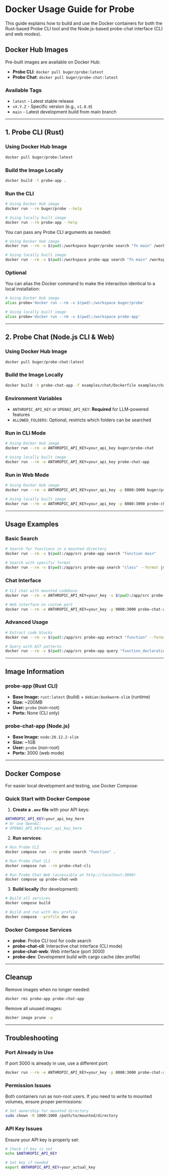 # Docker Usage Guide for Probe

This guide explains how to build and use the Docker containers for both the Rust-based Probe CLI tool and the Node.js-based probe-chat interface (CLI and web modes).

## Docker Hub Images

Pre-built images are available on Docker Hub:
- **Probe CLI**: `docker pull buger/probe:latest`
- **Probe Chat**: `docker pull buger/probe-chat:latest`

### Available Tags
- `latest` - Latest stable release
- `vX.Y.Z` - Specific version (e.g., `v1.0.0`)
- `main` - Latest development build from main branch

---

## 1. Probe CLI (Rust)

### Using Docker Hub Image
```sh
docker pull buger/probe:latest
```

### Build the Image Locally
```sh
docker build -t probe-app .
```

### Run the CLI
```sh
# Using Docker Hub image
docker run --rm buger/probe --help

# Using locally built image
docker run --rm probe-app --help
```

You can pass any Probe CLI arguments as needed:
```sh
# Using Docker Hub image
docker run --rm -v $(pwd):/workspace buger/probe search "fn main" /workspace

# Using locally built image
docker run --rm -v $(pwd):/workspace probe-app search "fn main" /workspace
```

### Optional
You can alias the Docker command to make the interaction identical to a local installation:
```sh
# Using Docker Hub image
alias probe='docker run --rm -v $(pwd):/workspace buger/probe'

# Using locally built image  
alias probe='docker run --rm -v $(pwd):/workspace probe-app'
```
---

## 2. Probe Chat (Node.js CLI & Web)

### Using Docker Hub Image
```sh
docker pull buger/probe-chat:latest
```

### Build the Image Locally
```sh
docker build -t probe-chat-app -f examples/chat/Dockerfile examples/chat
```

### Environment Variables
- `ANTHROPIC_API_KEY` or `OPENAI_API_KEY`: **Required** for LLM-powered features
- `ALLOWED_FOLDERS`: Optional, restricts which folders can be searched

### Run in CLI Mode
```sh
# Using Docker Hub image
docker run --rm -e ANTHROPIC_API_KEY=your_api_key buger/probe-chat

# Using locally built image
docker run --rm -e ANTHROPIC_API_KEY=your_api_key probe-chat-app
```

### Run in Web Mode
```sh
# Using Docker Hub image
docker run --rm -e ANTHROPIC_API_KEY=your_api_key -p 8080:3000 buger/probe-chat --web

# Using locally built image
docker run --rm -e ANTHROPIC_API_KEY=your_api_key -p 8080:3000 probe-chat-app --web
```


---

## Usage Examples

### Basic Search
```sh
# Search for functions in a mounted directory
docker run --rm -v $(pwd):/app/src probe-app search "function main"

# Search with specific format
docker run --rm -v $(pwd):/app/src probe-app search "class" --format json
```

### Chat Interface
```sh
# CLI chat with mounted codebase
docker run --rm -e ANTHROPIC_API_KEY=your_key -v $(pwd):/app/src probe-chat-app

# Web interface on custom port
docker run --rm -e ANTHROPIC_API_KEY=your_key -p 9000:3000 probe-chat-app --web
```

### Advanced Usage
```sh
# Extract code blocks
docker run --rm -v $(pwd):/app/src probe-app extract "function" --format markdown

# Query with AST patterns
docker run --rm -v $(pwd):/app/src probe-app query "function_declaration"
```

---

## Image Information

### probe-app (Rust CLI)
- **Base Image:** `rust:latest` (build) + `debian:bookworm-slim` (runtime)
- **Size:** ~200MB
- **User:** `probe` (non-root)
- **Ports:** None (CLI only)

### probe-chat-app (Node.js)
- **Base Image:** `node:20.12.2-slim`
- **Size:** ~1GB
- **User:** `probe` (non-root)
- **Ports:** 3000 (web mode)

---

## Docker Compose

For easier local development and testing, use Docker Compose:

### Quick Start with Docker Compose

1. **Create a `.env` file** with your API keys:
```sh
ANTHROPIC_API_KEY=your_api_key_here
# Or use OpenAI:
# OPENAI_API_KEY=your_api_key_here
```

2. **Run services**:
```sh
# Run Probe CLI
docker compose run --rm probe search "function" .

# Run Probe Chat CLI
docker compose run --rm probe-chat-cli

# Run Probe Chat Web (accessible at http://localhost:3000)
docker compose up probe-chat-web
```

3. **Build locally** (for development):
```sh
# Build all services
docker compose build

# Build and run with dev profile
docker compose --profile dev up
```

### Docker Compose Services

- **probe**: Probe CLI tool for code search
- **probe-chat-cli**: Interactive chat interface (CLI mode)
- **probe-chat-web**: Web interface (port 3000)
- **probe-dev**: Development build with cargo cache (dev profile)

---

## Cleanup

Remove images when no longer needed:
```sh
docker rmi probe-app probe-chat-app
```

Remove all unused images:
```sh
docker image prune -a
```

---

## Troubleshooting

### Port Already in Use
If port 3000 is already in use, use a different port:
```sh
docker run --rm -e ANTHROPIC_API_KEY=your_key -p 8080:3000 probe-chat-app --web
```

### Permission Issues
Both containers run as non-root users. If you need to write to mounted volumes, ensure proper permissions:
```sh
# Set ownership for mounted directory
sudo chown -R 1000:1000 /path/to/mounted/directory
```

### API Key Issues
Ensure your API key is properly set:
```sh
# Check if key is set
echo $ANTHROPIC_API_KEY

# Set key if needed
export ANTHROPIC_API_KEY=your_actual_key
```